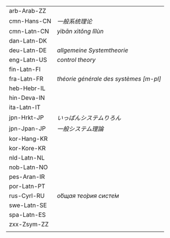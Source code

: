 | | |
|-|-|
| arb-Arab-ZZ |  |
| cmn-Hans-CN | _一般系统理论_ |
| cmn-Latn-CN | _yìbān xìtǒng lǐlùn_ |
| dan-Latn-DK |  |
| deu-Latn-DE | _allgemeine Systemtheorie_ |
| eng-Latn-US | _control theory_ |
| fin-Latn-FI |  |
| fra-Latn-FR | _théorie générale des systèmes [m-pl]_ |
| heb-Hebr-IL |  |
| hin-Deva-IN |  |
| ita-Latn-IT |  |
| jpn-Hrkt-JP | _いっぱんシステムりろん_ |
| jpn-Jpan-JP | _一般システム理論_ |
| kor-Hang-KR |  |
| kor-Kore-KR |  |
| nld-Latn-NL |  |
| nob-Latn-NO |  |
| pes-Aran-IR |  |
| por-Latn-PT |  |
| rus-Cyrl-RU | _о́бщая тео́рия систе́м_ |
| swe-Latn-SE |  |
| spa-Latn-ES |  |
| zxx-Zsym-ZZ |  |
|  |  |
